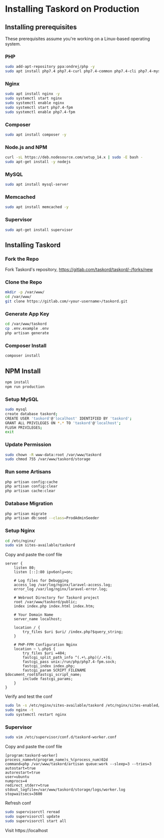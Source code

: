 # Installing Taskord on Production

## Installing prerequisites

These prerequisites assume you're working on a Linux-based operating system.

### PHP

```sh
sudo add-apt-repository ppa:ondrej/php -y
sudo apt install php7.4 php7.4-curl php7.4-common php7.4-cli php7.4-mysql php7.4-mbstring php7.4-fpm php7.4-xml php7.4-zip php7.4-memcached -y
```

### Nginx

```sh
sudo apt install nginx -y
sudo systemctl start nginx
sudo systemctl enable nginx
sudo systemctl start php7.4-fpm
sudo systemctl enable php7.4-fpm
```

### Composer

```sh
sudo apt install composer -y
```

### Node.js and NPM

```sh
curl -sL https://deb.nodesource.com/setup_14.x | sudo -E bash -
sudo apt-get install -y nodejs
```

### MySQL

```sh
sudo apt install mysql-server
```

### Memcached

```sh
sudo apt install memcached -y
```

### Supervisor

```sh
sudo apt-get install supervisor
```

## Installing Taskord

### Fork the Repo

Fork Taskord's repository, https://gitlab.com/taskord/taskord/-/forks/new

### Clone the Repo

```sh
mkdir -p /var/www/
cd /var/www/
git clone https://gitlab.com/<your-username>/taskord.git
```

### Generate App Key

```sh
cd /var/www/taskord
cp .env.example .env
php artisan generate
```

### Composer Install

```sh
composer install
```

## NPM Install

```sh
npm install
npm run production
```

### Setup MySQL

```sh
sudo mysql
create database taskord;
CREATE USER 'taskord'@'localhost' IDENTIFIED BY 'taskord';
GRANT ALL PRIVILEGES ON *.* TO 'taskord'@'localhost';
FLUSH PRIVILEGES;
exit
```

### Update Permission

```sh
sudo chown -R www-data:root /var/www/taskord
sudo chmod 755 /var/www/taskord/storage
```

### Run some Artisans

```sh
php artisan config:cache
php artisan config:clear
php artisan cache:clear
```

### Database Migration

```sh
php artisan migrate
php artisan db:seed --class=ProdAdminSeeder
```

### Setup Nginx

```sh
cd /etc/nginx/
sudo vim sites-available/taskord
```

Copy and paste the conf file

```
server {
    listen 80;
    listen [::]:80 ipv6only=on;
 
    # Log files for Debugging
    access_log /var/log/nginx/laravel-access.log;
    error_log /var/log/nginx/laravel-error.log;
 
    # Webroot Directory for Taskord project
    root /var/www/taskord/public;
    index index.php index.html index.htm;
 
    # Your Domain Name
    server_name localhost;
 
    location / {
        try_files $uri $uri/ /index.php?$query_string;
    }
 
    # PHP-FPM Configuration Nginx
    location ~ \.php$ {
        try_files $uri =404;
        fastcgi_split_path_info ^(.+\.php)(/.+)$;
        fastcgi_pass unix:/run/php/php7.4-fpm.sock;
        fastcgi_index index.php;
        fastcgi_param SCRIPT_FILENAME $document_root$fastcgi_script_name;
        include fastcgi_params;
    }
}
```

Verify and test the conf

```sh
sudo ln -s /etc/nginx/sites-available/taskord /etc/nginx/sites-enabled/
sudo nginx -t
sudo systemctl restart nginx
```

### Supervisor

```sh
sudo vim /etc/supervisor/conf.d/taskord-worker.conf
```

Copy and paste the conf file

```
[program:taskord-worker]
process_name=%(program_name)s_%(process_num)02d
command=php /var/www/taskord/artisan queue:work --sleep=3 --tries=3
autostart=true
autorestart=true
user=ubuntu
numprocs=4
redirect_stderr=true
stdout_logfile=/var/www/taskord/storage/logs/worker.log
stopwaitsecs=3600
```
Refresh conf

```sh
sudo supervisorctl reread
sudo supervisorctl update
sudo supervisorctl start all
```

Visit https://localhost
